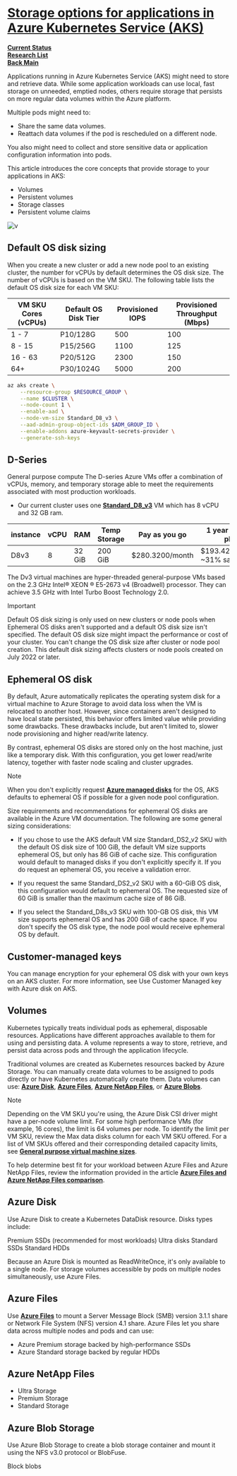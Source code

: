 # **[Storage options for applications in Azure Kubernetes Service (AKS)](https://learn.microsoft.com/en-us/azure/aks/concepts-storage)**

**[Current Status](../../../../../development/status/weekly/current_status.md)**\
**[Research List](../../../../research_list.md)**\
**[Back Main](../../../../../README.md)**

Applications running in Azure Kubernetes Service (AKS) might need to store and retrieve data. While some application workloads can use local, fast storage on unneeded, emptied nodes, others require storage that persists on more regular data volumes within the Azure platform.

Multiple pods might need to:

- Share the same data volumes.
- Reattach data volumes if the pod is rescheduled on a different node.

You also might need to collect and store sensitive data or application configuration information into pods.

This article introduces the core concepts that provide storage to your applications in AKS:

- Volumes
- Persistent volumes
- Storage classes
- Persistent volume claims

![v](https://learn.microsoft.com/en-us/azure/aks/media/concepts-storage/aks-storage-concept.png)

## Default OS disk sizing

When you create a new cluster or add a new node pool to an existing cluster, the number for vCPUs by default determines the OS disk size. The number of vCPUs is based on the VM SKU. The following table lists the default OS disk size for each VM SKU:

| VM SKU Cores (vCPUs) | Default OS Disk Tier | Provisioned IOPS | Provisioned Throughput (Mbps) |
|----------------------|----------------------|------------------|-------------------------------|
| 1 - 7                | P10/128G             | 500              | 100                           |
| 8 - 15               | P15/256G             | 1100             | 125                           |
| 16 - 63              | P20/512G             | 2300             | 150                           |
| 64+                  | P30/1024G            | 5000             | 200                           |

```bash
az aks create \
    --resource-group $RESOURCE_GROUP \
    --name $CLUSTER \
    --node-count 1 \
    --enable-aad \
    --node-vm-size Standard_D8_v3 \
    --aad-admin-group-object-ids $ADM_GROUP_ID \
    --enable-addons azure-keyvault-secrets-provider \
    --generate-ssh-keys  
```

## D-Series

General purpose compute
The D-series Azure VMs offer a combination of vCPUs, memory, and temporary storage able to meet the requirements associated with most production workloads.

- Our current cluster uses one **[Standard_D8_v3](https://learn.microsoft.com/en-us/azure/virtual-machines/sizes/general-purpose/dv3-series?tabs=sizebasic)** VM which has 8 vCPU and 32 GB ram.

<!-- Standard_D8_v3 -->
| instance | vCPU | RAM    | Temp Storage | Pay as you go   | 1 year savings plan          | 3 year savings plan          | Spot                        |
|----------|------|--------|--------------|-----------------|------------------------------|------------------------------|-----------------------------|
| D8v3     | 8    | 32 GiB | 200 GiB      | $280.3200/month | $193.4208/month ~31% savings | $131.7504/month ~53% savings | $39.2448/month ~85% savings |

The Dv3 virtual machines are hyper-threaded general-purpose VMs based on the 2.3 GHz Intel® XEON ® E5-2673 v4 (Broadwell) processor. They can achieve 3.5 GHz with Intel Turbo Boost Technology 2.0.

 Important

Default OS disk sizing is only used on new clusters or node pools when Ephemeral OS disks aren't supported and a default OS disk size isn't specified. The default OS disk size might impact the performance or cost of your cluster. You can't change the OS disk size after cluster or node pool creation. This default disk sizing affects clusters or node pools created on July 2022 or later.

## Ephemeral OS disk

By default, Azure automatically replicates the operating system disk for a virtual machine to Azure Storage to avoid data loss when the VM is relocated to another host. However, since containers aren't designed to have local state persisted, this behavior offers limited value while providing some drawbacks. These drawbacks include, but aren't limited to, slower node provisioning and higher read/write latency.

By contrast, ephemeral OS disks are stored only on the host machine, just like a temporary disk. With this configuration, you get lower read/write latency, together with faster node scaling and cluster upgrades.

 Note

When you don't explicitly request **[Azure managed disks](https://learn.microsoft.com/en-us/azure/virtual-machines/managed-disks-overview)** for the OS, AKS defaults to ephemeral OS if possible for a given node pool configuration.

Size requirements and recommendations for ephemeral OS disks are available in the Azure VM documentation. The following are some general sizing considerations:

- If you chose to use the AKS default VM size Standard_DS2_v2 SKU with the default OS disk size of 100 GiB, the default VM size supports ephemeral OS, but only has 86 GiB of cache size. This configuration would default to managed disks if you don't explicitly specify it. If you do request an ephemeral OS, you receive a validation error.

- If you request the same Standard_DS2_v2 SKU with a 60-GiB OS disk, this configuration would default to ephemeral OS. The requested size of 60 GiB is smaller than the maximum cache size of 86 GiB.

- If you select the Standard_D8s_v3 SKU with 100-GB OS disk, this VM size supports ephemeral OS and has 200 GiB of cache space. If you don't specify the OS disk type, the node pool would receive ephemeral OS by default.

## Customer-managed keys

You can manage encryption for your ephemeral OS disk with your own keys on an AKS cluster. For more information, see Use Customer Managed key with Azure disk on AKS.

## Volumes

Kubernetes typically treats individual pods as ephemeral, disposable resources. Applications have different approaches available to them for using and persisting data. A volume represents a way to store, retrieve, and persist data across pods and through the application lifecycle.

Traditional volumes are created as Kubernetes resources backed by Azure Storage. You can manually create data volumes to be assigned to pods directly or have Kubernetes automatically create them. Data volumes can use: **[Azure Disk](https://learn.microsoft.com/en-us/azure/virtual-machines/disks-types)**, **[Azure Files](https://learn.microsoft.com/en-us/azure/storage/files/storage-files-planning)**, **[Azure NetApp Files](https://learn.microsoft.com/en-us/azure/azure-netapp-files/azure-netapp-files-service-levels)**, or **[Azure Blobs](https://learn.microsoft.com/en-us/azure/storage/common/storage-account-overview)**.

Note

Depending on the VM SKU you're using, the Azure Disk CSI driver might have a per-node volume limit. For some high performance VMs (for example, 16 cores), the limit is 64 volumes per node. To identify the limit per VM SKU, review the Max data disks column for each VM SKU offered. For a list of VM SKUs offered and their corresponding detailed capacity limits, see **[General purpose virtual machine sizes](https://learn.microsoft.com/en-us/azure/virtual-machines/sizes-general)**.

To help determine best fit for your workload between Azure Files and Azure NetApp Files, review the information provided in the article **[Azure Files and Azure NetApp Files comparison](https://learn.microsoft.com/en-us/azure/storage/files/storage-files-netapp-comparison)**.

## Azure Disk

Use Azure Disk to create a Kubernetes DataDisk resource. Disks types include:

Premium SSDs (recommended for most workloads)
Ultra disks
Standard SSDs
Standard HDDs

Because an Azure Disk is mounted as ReadWriteOnce, it's only available to a single node. For storage volumes accessible by pods on multiple nodes simultaneously, use Azure Files.

## Azure Files

Use **[Azure Files](https://learn.microsoft.com/en-us/azure/aks/azure-files-csi)** to mount a Server Message Block (SMB) version 3.1.1 share or Network File System (NFS) version 4.1 share. Azure Files let you share data across multiple nodes and pods and can use:

- Azure Premium storage backed by high-performance SSDs
- Azure Standard storage backed by regular HDDs

## Azure NetApp Files

- Ultra Storage
- Premium Storage
- Standard Storage

## Azure Blob Storage

Use Azure Blob Storage to create a blob storage container and mount it using the NFS v3.0 protocol or BlobFuse.

Block blobs
